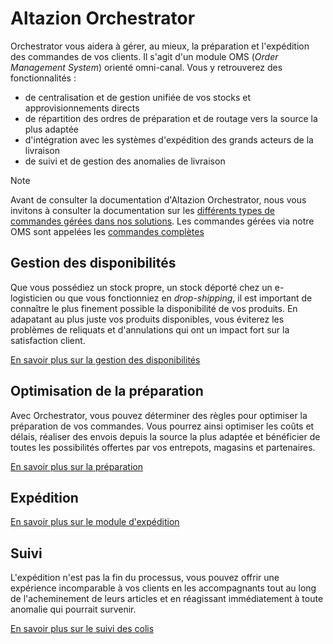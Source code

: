 # Altazion Orchestrator

Orchestrator vous aidera à gérer, au mieux, la préparation et l'expédition des commandes de vos clients. Il s'agit d'un module OMS (_Order Management System_) orienté omni-canal. Vous y retrouverez des fonctionnalités :

- de centralisation et de gestion unifiée de vos stocks et approvisionnements directs
- de répartition des ordres de préparation et de routage vers la source la plus adaptée
- d'intégration avec les systèmes d'expédition des grands acteurs de la livraison
- de suivi et de gestion des anomalies de livraison

> [!NOTE]
> Avant de consulter la documentation d'Altazion Orchestrator, nous vous invitons à consulter la documentation sur les [différents types de commandes gérées dans nos solutions](../guide/ventes/commandes/index.md). Les commandes gérées via notre OMS sont appelées les [commandes complètes](../guide/ventes/commandes/completes.md)

## Gestion des disponibilités

Que vous possédiez un stock propre, un stock déporté chez un e-logisticien ou que vous fonctionniez en _drop-shipping_, il est important de connaître le plus finement possible la disponibilité de vos produits. En adapatant au plus juste vos produits disponibles, vous éviterez les problèmes de reliquats et d'annulations qui ont un impact fort sur la satisfaction client. 

[En savoir plus sur la gestion des disponibilités](dispos.md)

## Optimisation de la préparation

Avec Orchestrator, vous pouvez déterminer des règles pour optimiser la préparation de vos commandes. Vous pourrez ainsi optimiser les coûts et délais, réaliser des envois depuis la source la plus adaptée et bénéficier de toutes les possibilités offertes par vos entrepots, magasins et partenaires.

[En savoir plus sur la préparation](prepa.md)

## Expédition



[En savoir plus sur le module d'expédition](expe.md)

## Suivi

L'expédition n'est pas la fin du processus, vous pouvez offrir une expérience incomparable à vos clients en les accompagnants tout au long de l'acheminement de leurs articles et en réagissant immédiatement à toute anomalie qui pourrait survenir.

[En savoir plus sur le suivi des colis](suivi.md)

